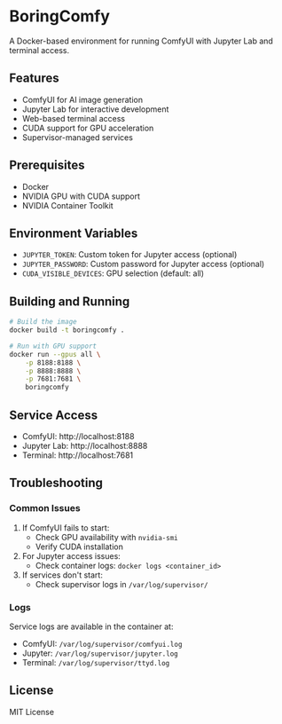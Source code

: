 # BoringComfy

A Docker-based environment for running ComfyUI with Jupyter Lab and terminal access.

## Features
- ComfyUI for AI image generation
- Jupyter Lab for interactive development
- Web-based terminal access
- CUDA support for GPU acceleration
- Supervisor-managed services

## Prerequisites
- Docker
- NVIDIA GPU with CUDA support
- NVIDIA Container Toolkit

## Environment Variables
- `JUPYTER_TOKEN`: Custom token for Jupyter access (optional)
- `JUPYTER_PASSWORD`: Custom password for Jupyter access (optional)
- `CUDA_VISIBLE_DEVICES`: GPU selection (default: all)

## Building and Running

```bash
# Build the image
docker build -t boringcomfy .

# Run with GPU support
docker run --gpus all \
    -p 8188:8188 \
    -p 8888:8888 \
    -p 7681:7681 \
    boringcomfy
```

## Service Access
- ComfyUI: http://localhost:8188
- Jupyter Lab: http://localhost:8888
- Terminal: http://localhost:7681

## Troubleshooting

### Common Issues
1. If ComfyUI fails to start:
   - Check GPU availability with `nvidia-smi`
   - Verify CUDA installation
2. For Jupyter access issues:
   - Check container logs: `docker logs <container_id>`
3. If services don't start:
   - Check supervisor logs in `/var/log/supervisor/`

### Logs
Service logs are available in the container at:
- ComfyUI: `/var/log/supervisor/comfyui.log`
- Jupyter: `/var/log/supervisor/jupyter.log`
- Terminal: `/var/log/supervisor/ttyd.log`

## License
MIT License